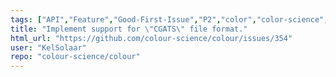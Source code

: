 ```yaml
---
tags: ["API","Feature","Good-First-Issue","P2","color","color-science","color-space","color-spaces","colorspace","colorspaces","colour","colour-science","colour-space","colour-spaces","colourspace","colourspaces","data","dataset","datasets","python","spectral-data","spectral-dataset","spectral-datasets"]
title: "Implement support for \"CGATS\" file format."
html_url: "https://github.com/colour-science/colour/issues/354"
user: "KelSolaar"
repo: "colour-science/colour"
---
```


